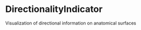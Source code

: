 DirectionalityIndicator
=======================

Visualization of directional information on anatomical surfaces
